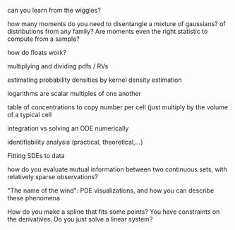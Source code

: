 

can you learn from the wiggles?

how many moments do you need to disentangle a mixture of gaussians? of distributions from any family? Are moments even the right statistic to compute from a sample?

how do floats work?

multiplying and dividing pdfs / RVs

estimating probability densities by kernel density estimation

logarithms are scalar multiples of one another

table of concentrations to copy number per cell (just multiply by the volume of a typical cell


integration vs solving an ODE numerically

identifiability analysis (practical, theoretical,...)

Fitting SDEs to data


how do you evaluate mutual information between two continuous sets, with relatively sparse observations?

"The name of the wind": PDE visualizations, and how you can describe these phenomena

How do you make a spline that fits some points? You have constraints on the derivatives. Do you just solve a linear system?


